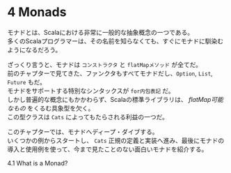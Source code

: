 # 4 Monads

モナドとは、Scalaにおける非常に一般的な抽象概念の一つである。  
多くのScalaプログラマーは、その名前を知らなくても、すぐにモナドに馴染むようになるだろう。  

ざっくり言うと、モナドは `コンストラクタ` と `flatMapメソッド` が全てだ。  
前のチャプターで見てきた、ファンクタもすべてモナドだし、`Option`, `List`, `Future` もだ。  
モナドをサポートする特別なシンタックスが `for内包表記` だ。  
しかし普遍的な概念にもかかわらず、Scalaの標準ライブラリは、 *flatMap可能なもの* をくるむ具象型を欠く。  
この型クラスは `Cats` によってもたらされる利益の一つだ。

このチャプターでは、モナドへディープ・ダイブする。  
いくつかの例からスタートし、 `Cats` 正規の定義と実装へ進み、最後にモナドの導入と使用例を使って、今まで見たことのない面白いモナドを紹介する。

4.1 What is a Monad?
